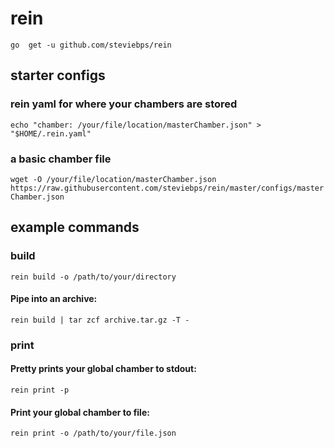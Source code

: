 # rein

```go  get -u github.com/steviebps/rein```


## starter configs

### rein yaml for where your chambers are stored
```echo "chamber: /your/file/location/masterChamber.json" > "$HOME/.rein.yaml"```

### a basic chamber file
```wget -O /your/file/location/masterChamber.json https://raw.githubusercontent.com/steviebps/rein/master/configs/masterChamber.json```


## example commands

### build
```rein build -o /path/to/your/directory```

#### Pipe into an archive: 
```rein build | tar zcf archive.tar.gz -T -```

### print
#### Pretty prints your global chamber to stdout:
```rein print -p```

#### Print your global chamber to file:
```rein print -o /path/to/your/file.json```
